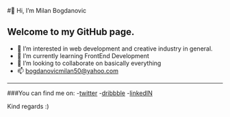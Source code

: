 #👋 Hi, I’m Milan Bogdanovic
## Welcome to my GitHub page.
- 👀 I’m interested in web development and creative industry in general.
- 🌱 I’m currently learning FrontEnd Development
- 💞️ I’m looking to collaborate on basically everything
- 📫 bogdanovicmilan50@yahoo.com
---
###You can find me on:
-[twitter](https://twitter.com/HerMilan94)
-[dribbble](https://dribbble.com/bogdanovic-94)
-[linkedIN](https://www.linkedin.com/in/bogdanovic-94/)

Kind regards :)



<!---
bogdanovic-94/bogdanovic-94 is a ✨ special ✨ repository because its `README.md` (this file) appears on your GitHub profile.
You can click the Preview link to take a look at your changes.
--->
